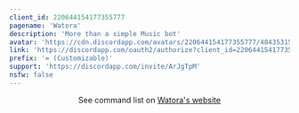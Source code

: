 ```yaml
---
client_id: 220644154177355777
pagename: 'Watora'
description: 'More than a simple Music bot'
avatar: 'https://cdn.discordapp.com/avatars/220644154177355777/4843531536bfa560db627351fdfb24d4.webp?size=1024'
link: 'https://discordapp.com/oauth2/authorize?client_id=220644154177355777&scope=bot&response_type=code&redirect_uri=https%3A%2F%2Fwatora.xyz%2Fen%2FThank-you'
prefix: '= (Customizable)'
support: 'https://discordapp.com/invite/ArJgTpM'
nsfw: false
---
```



<p align="center">See command list on <a href="https://watora.xyz/Commands/">Watora's website</a></p>

